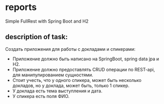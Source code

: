 # reports
Simple FullRest with Spring Boot and H2

## description of task:
Создать приложения для работы с докладами и спикерами:
* Приложение должно быть написано на SpringBoot, spring data jpa и H2. 
* Приложение должно предоставлять CRUD операции по REST-api, для манипулированием сущностями. 
* Стоит учесть, что у одного спикера, может быть несколько докладов, но у доклада, может быть, только 1 спикер. 
* У доклада есть тема выступления и дата. 
* У спикера есть поля ФИО.

